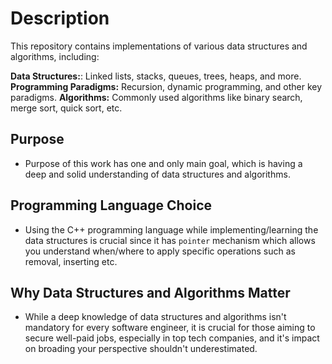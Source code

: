 

# Description
This repository contains implementations of various data structures and algorithms, including:

**Data Structures:**: Linked lists, stacks, queues, trees, heaps, and more.
**Programming Paradigms:** Recursion, dynamic programming, and other key paradigms.
**Algorithms:** Commonly used algorithms like binary search, merge sort, quick sort, etc.

## Purpose
* Purpose of this work has one and only main goal, which is having a deep and solid understanding of data structures and algorithms.

## Programming Language Choice
* Using the C++ programming language while implementing/learning the data structures is crucial since it has `pointer` mechanism
which allows you understand when/where to apply specific operations such as removal, inserting etc.

## Why Data Structures and Algorithms Matter
* While a deep knowledge of data structures and algorithms isn't mandatory for every software engineer, it is crucial for those aiming to secure well-paid jobs, especially in top tech companies, and it's impact on broading your perspective shouldn't underestimated.